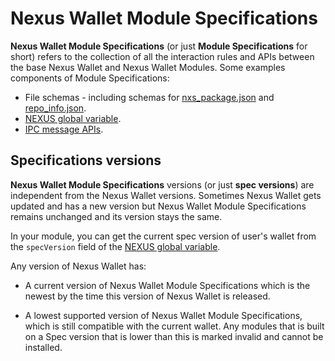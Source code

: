 # Nexus Wallet Module Specifications

**Nexus Wallet Module Specifications** (or just **Module Specifications** for short) refers to the collection of all the interaction rules and APIs between the base Nexus Wallet and Nexus Wallet Modules. Some examples components of Module Specifications:

- File schemas - including schemas for [nxs_package.json](./nxs_package.json.md) and [repo_info.json](./repo_info.json.md).
- [NEXUS global variable](./app-modules/nexus-global-variable.md).
- [IPC message APIs](./app-modules/ipc-messages.md).

## Specifications versions

**Nexus Wallet Module Specifications** versions (or just **spec versions**) are independent from the Nexus Wallet versions. Sometimes Nexus Wallet gets updated and has a new version but Nexus Wallet Module Specifications remains unchanged and its version stays the same.

In your module, you can get the current spec version of user's wallet from the `specVersion` field of the [NEXUS global variable](./injected-global-variable.md).

Any version of Nexus Wallet has:

- A current version of Nexus Wallet Module Specifications which is the newest by the time this version of Nexus Wallet is released.

- A lowest supported version of Nexus Wallet Module Specifications, which is still compatible with the current wallet. Any modules that is built on a Spec version that is lower than this is marked invalid and cannot be installed.

